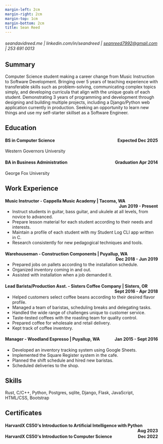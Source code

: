 ```yaml
---
margin-left: 2cm
margin-right: 2cm
margin-top: 1cm
margin-bottom: 2cm
title: Sean Reed
---
```

###### seandavidreed.me | linkedin.com/in/seandreed | seanreed7992@gmail.com | 253 691 0013

## Summary
Computer Science student making a career change from Music Instruction to Software Development. Bringing over 5 years of teaching experience with transferable skills such as problem-solving, communicating complex topics simply, and developing curricula that align with the unique goals of each student. Demonstrating 3 years of programming and development through designing and building multiple projects, including a Django/Python web application currently in production. Seeking an opportunity to learn new things and use my self-starter skillset as a Software Engineer.

## Education
#### <span style="float: left">BS in Computer Science</span>
#### <span style="float: right">Expected Dec 2025</span><br>
Western Governors University

#### <span style="float: left;">BA in Business Administration</span>
#### <span style="float: right;">Graduation Apr 2014</span><br>
George Fox University

## Work Experience

#### <span style="float: left">Music Instructor - Cappella Music Academy | Tacoma, WA</span>
#### <span style="float: right">Jun 2019 - Present</span><br>

- Instruct students in guitar, bass guitar, and ukulele at all levels, from novice to advanced.
- Prepare lesson material for each student according to their needs and interests.
- Maintain a profile of each student with my Student Log CLI app written in C.
- Research consistently for new pedagogical techniques and tools.

#### <span style="float: left">Warehouseman - Construction Components | Puyallup, WA</span>
#### <span style="float: right">Dec 2018 - Jun 2019</span><br>

- Prepared jobs on pallets according to the installation schedule.
- Organized inventory coming in and out.
- Assisted with installation when a job demanded it.

#### <span style="float: left">Lead Barista/Production Asst. - Sisters Coffee Company | Sisters, OR</span>
#### <span style="float: right">Sept 2016 - Apr 2018</span><br>

- Helped customers select coffee beans according to their desired flavor profile.
- Managed a team of baristas, scheduling breaks and delegating tasks.
- Handled the wide range of challenges unique to customer service.
- Taste-tested coffees with the roasting team for quality control.
- Prepared coffee for wholesale and retail delivery.
- Kept track of coffee inventory.

#### <span style="float: left">Manager - Woodland Espresso | Puyallup, WA</span>
#### <span style="float: right">Jan 2015 - Sept 2016</span><br>

- Developed an inventory tracking system using Google Sheets.
- Implemented the Square Register system in the cafe.
- Planned the shift schedule and hired new baristas.
- Scheduled deliveries to the shop.

## Skills
Rust, C/C++, Python, Postgres, sqlite, Django, Flask, JavaScript, HTML/CSS, Bootstrap

## Certificates
#### <span style="float: left">HarvardX CS50's Introduction to Artificial Intelligence with Python</span>
#### <span style="float: right">Aug 2023</span><br>
#### <span style="float: left">HarvardX CS50's Introduction to Computer Science</span>
#### <span style="float: right">Dec 2022</span><br>
